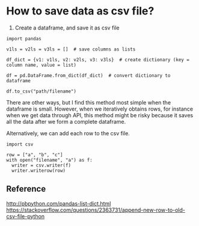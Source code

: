 # How to save data as csv file?


1. Create a dataframe, and save it as csv file
```
import pandas

v1ls = v2ls = v3ls = []  # save columns as lists

df_dict = {v1: v1ls, v2: v2ls, v3: v3ls}  # create dictionary (key = column name, value = list)

df = pd.DataFrame.from_dict(df_dict)  # convert dictionary to dataframe

df.to_csv("path/filename")
```

There are other ways, but I find this method most simple when the dataframe is small. 
However, when we iteratively obtains rows, for instance when we get data through API, 
this method might be risky because it saves all the data after we form a complete dataframe. 

Alternatively, we can add each row to the csv file. 
```
import csv

row = ["a", "b", "c"]
with open("filename", "a") as f:
  writer = csv.writer(f)
  writer.writerow(row)
```



## Reference
http://pbpython.com/pandas-list-dict.html
https://stackoverflow.com/questions/2363731/append-new-row-to-old-csv-file-python
